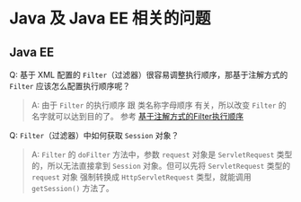 Java 及 Java EE 相关的问题
=========================

Java EE
-------

Q: 基于 XML 配置的 `Filter`（过滤器）很容易调整执行顺序，那基于注解方式的 `Filter` 应该怎么配置执行顺序呢？
> A: 由于 `Filter` 的执行顺序 跟 类名称字母顺序 有关，所以改变 `Filter` 的名字就可以达到目的了。
	参考 [基于注解方式的Filter执行顺序](http://blog.csdn.net/rnzuozuo/article/details/23108865)

Q: `Filter`（过滤器）中如何获取 `Session` 对象？
> A: `Filter` 的 `doFilter` 方法中，参数 `request` 对象是 `ServletRequest` 类型的，所以无法直接拿到 `Session` 对象。但可以先将 `ServletRequest` 类型的 `request` 对象 强制转换成 `HttpServletRequest` 类型，就能调用 `getSession()` 方法了。

